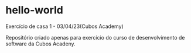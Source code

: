 # hello-world
Exercício de casa 1 - 03/04/23(Cubos Academy)

Repositório criado apenas para exercício do curso de desenvolvimento de software da Cubos Acadeny.
